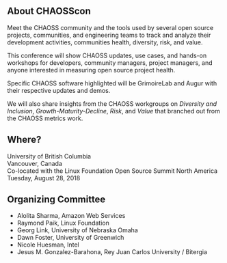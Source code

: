 ## About CHAOSScon

Meet the CHAOSS community and the tools used by several open source projects, communities, and engineering teams to track and analyze their development activities, communities health, diversity, risk, and value.

This conference will show CHAOSS updates, use cases, and hands-on workshops for developers, community managers, project managers, and anyone interested in measuring open source project health.

Specific CHAOSS software highlighted will be GrimoireLab and Augur with their respective updates and demos.

We will also share insights from the CHAOSS workgroups on *Diversity and Inclusion*, *Growth-Maturity-Decline*, *Risk*, and *Value* that branched out from the CHAOSS metrics work.


## Where?
University of British Columbia<br />
Vancouver, Canada<br />
Co-located with the Linux Foundation Open Source Summit North America<br />
Tuesday, August 28, 2018

## Organizing Committee

* Alolita Sharma, Amazon Web Services
* Raymond Paik, Linux Foundation 
* Georg Link, University of Nebraska Omaha
* Dawn Foster, University of Greenwich
* Nicole Huesman, Intel
* Jesus M. Gonzalez-Barahona, Rey Juan Carlos University / Bitergia
